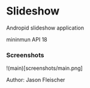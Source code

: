 # Slideshow
Andropid slideshow application


mininmun API 18

### Screenshots
!(main)[screenshots/main.png]


Author: Jason Fleischer
